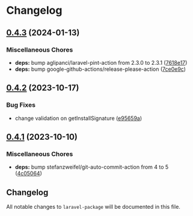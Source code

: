 # Changelog

## [0.4.3](https://github.com/asciito/laravel-package/compare/v0.4.2...v0.4.3) (2024-01-13)


### Miscellaneous Chores

* **deps:** bump aglipanci/laravel-pint-action from 2.3.0 to 2.3.1 ([7618e17](https://github.com/asciito/laravel-package/commit/7618e17c89cf9a22df37dc4abb6e9e2cd39f5bc6))
* **deps:** bump google-github-actions/release-please-action ([7ce0e9c](https://github.com/asciito/laravel-package/commit/7ce0e9c8c7cbcfdf36457f42a0ef7ad7ea3a8fc4))

## [0.4.2](https://github.com/asciito/laravel-package/compare/v0.4.1...v0.4.2) (2023-10-17)


### Bug Fixes

* change validation on getInstallSignature ([e95659a](https://github.com/asciito/laravel-package/commit/e95659a6c37a02910b3235582b4b7c4577589b5c))

## [0.4.1](https://github.com/asciito/laravel-package/compare/v0.4.0...v0.4.1) (2023-10-10)


### Miscellaneous Chores

* **deps:** bump stefanzweifel/git-auto-commit-action from 4 to 5 ([4c05064](https://github.com/asciito/laravel-package/commit/4c050642429055e3ada77eb8cb7ee06fcef8b7e3))

## Changelog

All notable changes to `laravel-package` will be documented in this file.
